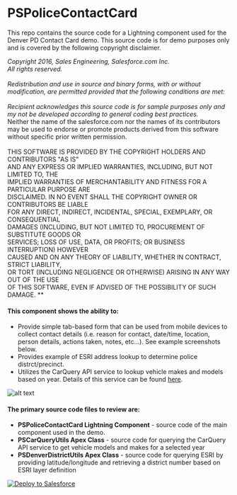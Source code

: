 # PSPoliceContactCard

This repo contains the source code for a Lightning component used for the Denver PD Contact Card demo. This source code is for demo purposes only and is covered by the following copyright disclaimer.

**Copyright 2016, Sales Engineering, Salesforce.com Inc.
<br/>All rights reserved.
<br/>
<br/>Redistribution and use in source and binary forms, with or without modification, are permitted provided that the following conditions are met:
<br/>
<br/>* Recipient acknowledges this source code is for sample purposes only and my not be developed according to general coding best practices. 
<br/>* Neither the name of the salesforce.com nor the names of its contributors may be used to endorse or promote products derived from this software without specific prior written permission.
<br/>
<br/>THIS SOFTWARE IS PROVIDED BY THE COPYRIGHT HOLDERS AND CONTRIBUTORS "AS IS"
<br/>AND ANY EXPRESS OR IMPLIED WARRANTIES, INCLUDING, BUT NOT LIMITED TO, THE
<br/>IMPLIED WARRANTIES OF MERCHANTABILITY AND FITNESS FOR A PARTICULAR PURPOSE ARE
<br/>DISCLAIMED. IN NO EVENT SHALL THE COPYRIGHT OWNER OR CONTRIBUTORS BE LIABLE
<br/>FOR ANY DIRECT, INDIRECT, INCIDENTAL, SPECIAL, EXEMPLARY, OR CONSEQUENTIAL
<br/>DAMAGES (INCLUDING, BUT NOT LIMITED TO, PROCUREMENT OF SUBSTITUTE GOODS OR
<br/>SERVICES; LOSS OF USE, DATA, OR PROFITS; OR BUSINESS INTERRUPTION) HOWEVER
<br/>CAUSED AND ON ANY THEORY OF LIABILITY, WHETHER IN CONTRACT, STRICT LIABILITY,
<br/>OR TORT (INCLUDING NEGLIGENCE OR OTHERWISE) ARISING IN ANY WAY OUT OF THE USE
<br/>OF THIS SOFTWARE, EVEN IF ADVISED OF THE POSSIBILITY OF SUCH DAMAGE. **

#### This component shows the ability to:
* Provide simple tab-based form that can be used from mobile devices to collect contact details (i.e. reason for contact, date/time, location, person details, actions taken, notes, etc...). See example screenshots below.
* Provides example of ESRI address lookup to determine police distrct/precinct.
* Utilizes the CarQuery API service to lookup vehicle makes and models based on year. Details of this service can be found [here](http://www.carqueryapi.com/).

![alt text](https://github.com/thedges/PSPoliceContactCard/blob/master/PSPoliceContactCard.png "Sample Image")

#### The primary source code files to review are:
* <b>PSPoliceContactCard Lightning Component</b> - source code of the main component used in the demo.
* <b>PSCarQueryUtils Apex Class</b> - source code for querying the CarQuery API service to get vehicle models and makes for a selected year
* <b>PSDenverDistrictUtils Apex Class</b> - source code for querying ESRI by providing latitude/longitude and retrieving a district number based on ESRI layer definition

<a href="https://githubsfdeploy.herokuapp.com">
  <img alt="Deploy to Salesforce"
       src="https://raw.githubusercontent.com/afawcett/githubsfdeploy/master/deploy.png">
</a>
